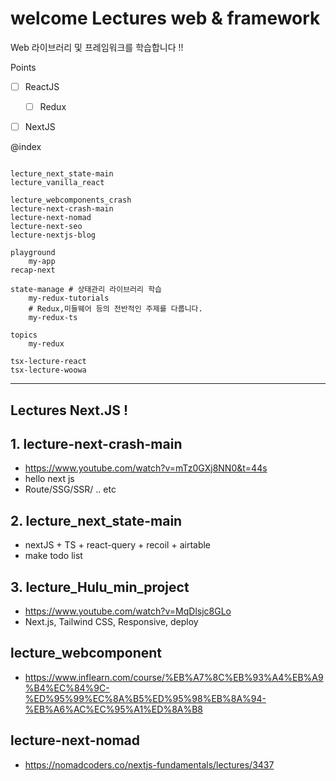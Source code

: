 # welcome Lectures web & framework

Web 라이브러리 및 프레임워크를 학습합니다 !!

Points

- [ ] ReactJS

  - [ ] Redux

- [ ] NextJS

@index

```

lecture_next_state-main
lecture_vanilla_react

lecture_webcomponents_crash
lecture-next-crash-main
lecture-next-nomad
lecture-next-seo
lecture-nextjs-blog

playground
    my-app
recap-next

state-manage # 상태관리 라이브러리 학습
    my-redux-tutorials
    # Redux,미들웨어 등의 전반적인 주제를 다룹니다.
    my-redux-ts

topics
    my-redux

tsx-lecture-react
tsx-lecture-woowa

```

---

## Lectures Next.JS !

## 1. lecture-next-crash-main

- https://www.youtube.com/watch?v=mTz0GXj8NN0&t=44s
- hello next js
- Route/SSG/SSR/ .. etc

## 2. lecture_next_state-main

- nextJS + TS + react-query + recoil + airtable
- make todo list

## 3. lecture_Hulu_min_project

- https://www.youtube.com/watch?v=MqDlsjc8GLo
- Next.js, Tailwind CSS, Responsive, deploy

## lecture_webcomponent

- https://www.inflearn.com/course/%EB%A7%8C%EB%93%A4%EB%A9%B4%EC%84%9C-%ED%95%99%EC%8A%B5%ED%95%98%EB%8A%94-%EB%A6%AC%EC%95%A1%ED%8A%B8

## lecture-next-nomad

- https://nomadcoders.co/nextjs-fundamentals/lectures/3437

